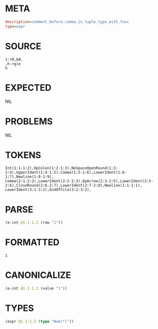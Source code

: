 # META
~~~ini
description=comment_before_comma_in_tuple_type_with_func
type=expr
~~~
# SOURCE
~~~roc
1:(M,b#,
,h->g)e
h
~~~
# EXPECTED
NIL
# PROBLEMS
NIL
# TOKENS
~~~zig
Int(1:1-1:2),OpColon(1:2-1:3),NoSpaceOpenRound(1:3-1:4),UpperIdent(1:4-1:5),Comma(1:5-1:6),LowerIdent(1:6-1:7),Newline(1:8-1:9),
Comma(2:1-2:2),LowerIdent(2:2-2:3),OpArrow(2:3-2:5),LowerIdent(2:5-2:6),CloseRound(2:6-2:7),LowerIdent(2:7-2:8),Newline(1:1-1:1),
LowerIdent(3:1-3:2),EndOfFile(3:2-3:2),
~~~
# PARSE
~~~clojure
(e-int @1.1-1.2 (raw "1"))
~~~
# FORMATTED
~~~roc
1
~~~
# CANONICALIZE
~~~clojure
(e-int @1.1-1.2 (value "1"))
~~~
# TYPES
~~~clojure
(expr @1.1-1.2 (type "Num(*)"))
~~~
